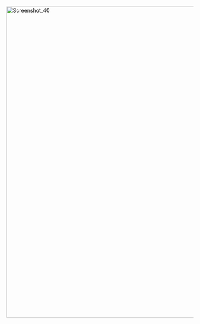 ︎ ︎︎ ︎︎ ︎︎ ︎︎ ︎︎<img width="1920" height="834" alt="Screenshot_40" src="https://github.com/user-attachments/assets/27702e12-0985-451c-9c58-2e7df8230554" />


